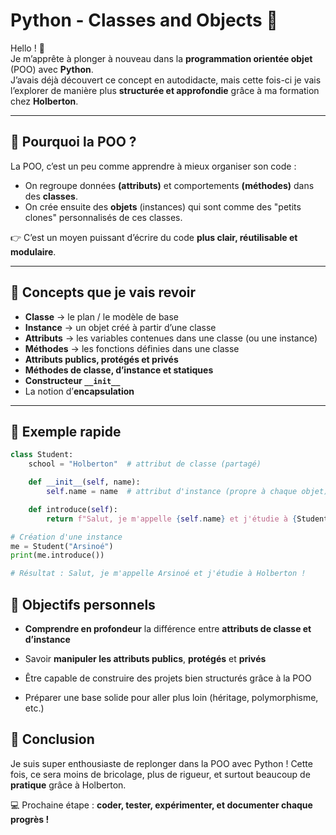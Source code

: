 # Python - Classes and Objects 🐍

Hello ! 👋  
Je m’apprête à plonger à nouveau dans la **programmation orientée objet** (POO) avec **Python**.  
J’avais déjà découvert ce concept en autodidacte, mais cette fois-ci je vais l’explorer de manière plus **structurée et approfondie** grâce à ma formation chez **Holberton**.

---

## 🧠 Pourquoi la POO ?
La POO, c’est un peu comme apprendre à mieux organiser son code :  
- On regroupe données **(attributs)** et comportements **(méthodes)** dans des **classes**.  
- On crée ensuite des **objets** (instances) qui sont comme des "petits clones" personnalisés de ces classes.  

👉 C’est un moyen puissant d’écrire du code **plus clair, réutilisable et modulaire**.

---

## 🔑 Concepts que je vais revoir
- **Classe** → le plan / le modèle de base  
- **Instance** → un objet créé à partir d’une classe  
- **Attributs** → les variables contenues dans une classe (ou une instance)  
- **Méthodes** → les fonctions définies dans une classe  
- **Attributs publics, protégés et privés**  
- **Méthodes de classe, d’instance et statiques**  
- **Constructeur `__init__`**  
- La notion d’**encapsulation**

---

## 📝 Exemple rapide
```python
class Student:
    school = "Holberton"  # attribut de classe (partagé)

    def __init__(self, name):
        self.name = name  # attribut d'instance (propre à chaque objet)

    def introduce(self):
        return f"Salut, je m'appelle {self.name} et j'étudie à {Student.school} !"

# Création d'une instance
me = Student("Arsinoé")
print(me.introduce())

# Résultat : Salut, je m'appelle Arsinoé et j'étudie à Holberton !
```


## 🌱 Objectifs personnels

- **Comprendre en profondeur** la différence entre **attributs de classe et d’instance**

- Savoir **manipuler les attributs publics**, **protégés** et **privés**

- Être capable de construire des projets bien structurés grâce à la POO

- Préparer une base solide pour aller plus loin (héritage, polymorphisme, etc.)

## 🙌 Conclusion

Je suis super enthousiaste de replonger dans la POO avec Python !
Cette fois, ce sera moins de bricolage, plus de rigueur, et surtout beaucoup de **pratique** grâce à Holberton.

💻 Prochaine étape : **coder, tester, expérimenter, et documenter chaque progrès !**
